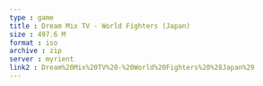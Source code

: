 ```yaml
---
type : game
title : Dream Mix TV - World Fighters (Japan)
size : 497.6 M
format : iso
archive : zip
server : myrient
link2 : Dream%20Mix%20TV%20-%20World%20Fighters%20%28Japan%29
---
```

